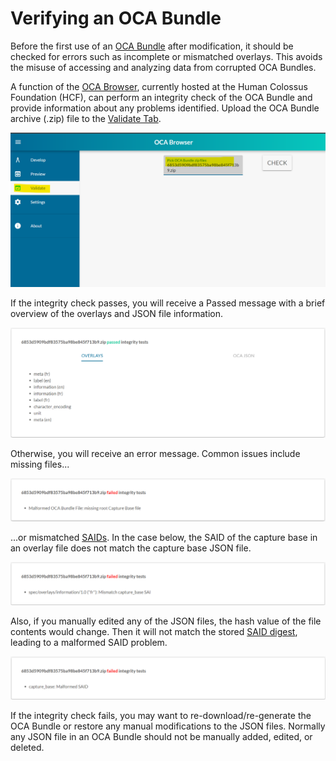 # Verifying an OCA Bundle

Before the first use of an [OCA Bundle](/parse_OCA_schema.md) after modification, it should be checked for errors such as incomplete or mismatched overlays. This avoids the misuse of accessing and analyzing data from corrupted OCA Bundles.

A function of the [OCA Browser](https://browser.oca.argo.colossi.network/#/), currently hosted at the Human Colossus Foundation (HCF), can perform an integrity check of the OCA Bundle and provide information about any problems identified. Upload the OCA Bundle archive (.zip) file to the [Validate Tab](https://browser.oca.argo.colossi.network/#/validate).

![OCA validate function](/pictures/validate_upload.png)

If the integrity check passes, you will receive a Passed message with a brief overview of the overlays and JSON file information.

![OCA Bundle passed integrity check](/pictures/validate_passed.png)

Otherwise, you will receive an error message. Common issues include missing files...

![OCA Bundle failed with missing files](/pictures/validate_missing_file.png)

...or mismatched [SAIDs](/identifiers_and_saids.md). In the case below, the SAID of the capture base in an overlay file does not match the capture base JSON file.

![OCA Bundle failed with mismatched SAIDs](/pictures/validate_mismatched_said.png)

Also, if you manually edited any of the JSON files, the hash value of the file contents would change. Then it will not match the stored [SAID digest](/identifiers_and_saids.md), leading to a malformed SAID problem.

![OCA Bundle failed with malformed SAIDs](/pictures/validate_malformed_said.png)

If the integrity check fails, you may want to re-download/re-generate the OCA Bundle or restore any manual modifications to the JSON files. Normally any JSON file in an OCA Bundle should not be manually added, edited, or deleted.
